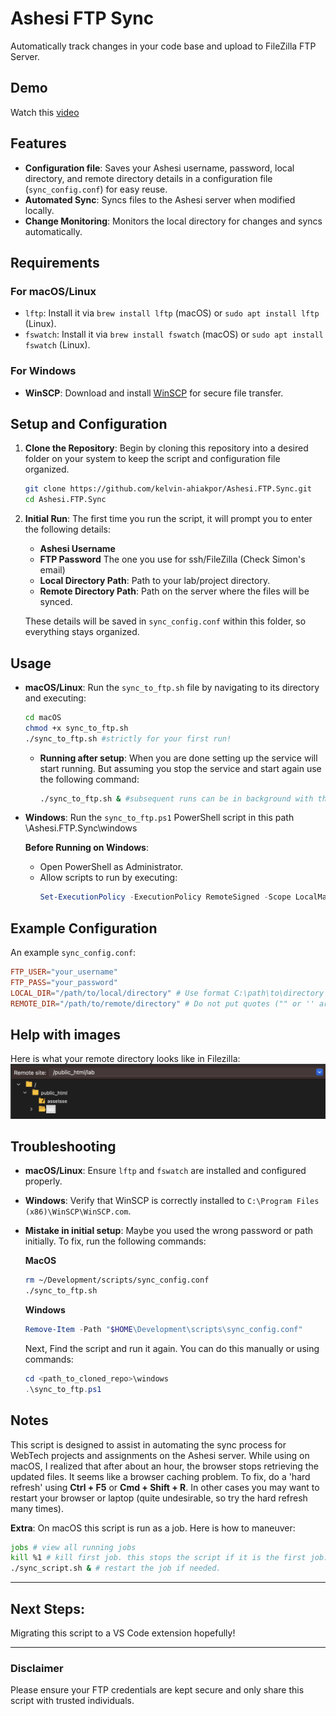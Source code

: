 
# Ashesi FTP Sync 

Automatically track changes in your code base and upload to FileZilla FTP Server.

## Demo
Watch this [video](https://youtube.com)

## Features

- **Configuration file**: Saves your Ashesi username, password, local directory, and remote directory details in a configuration file (`sync_config.conf`) for easy reuse.
- **Automated Sync**: Syncs files to the Ashesi server when modified locally.
- **Change Monitoring**: Monitors the local directory for changes and syncs automatically.

## Requirements

### For macOS/Linux

- `lftp`: Install it via `brew install lftp` (macOS) or `sudo apt install lftp` (Linux).
- `fswatch`: Install it via `brew install fswatch` (macOS) or `sudo apt install fswatch` (Linux).

### For Windows

- **WinSCP**: Download and install [WinSCP](https://winscp.net/eng/download.php) for secure file transfer.

## Setup and Configuration

1. **Clone the Repository**: Begin by cloning this repository into a desired folder on your system to keep the script and configuration file organized.
    ```bash
    git clone https://github.com/kelvin-ahiakpor/Ashesi.FTP.Sync.git
    cd Ashesi.FTP.Sync
    ```

2. **Initial Run**: The first time you run the script, it will prompt you to enter the following details:
    - **Ashesi Username**
    - **FTP Password** The one you use for ssh/FileZilla (Check Simon's email)
    - **Local Directory Path**: Path to your lab/project directory.
    - **Remote Directory Path**: Path on the server where the files will be synced.

    These details will be saved in `sync_config.conf` within this folder, so everything stays organized.

## Usage

- **macOS/Linux**: Run the `sync_to_ftp.sh` file by navigating to its directory and executing:
    ```bash
    cd macOS
    chmod +x sync_to_ftp.sh
    ./sync_to_ftp.sh #strictly for your first run!
    ```

  * **Running after setup**: When you are done setting up the service will start running. But assuming you stop the service and start again use the following command:
    ```bash
    ./sync_to_ftp.sh & #subsequent runs can be in background with the added &
    ```

- **Windows**: Run the `sync_to_ftp.ps1` PowerShell script in this path \Ashesi.FTP.Sync\windows

    **Before Running on Windows**:
    - Open PowerShell as Administrator.
    - Allow scripts to run by executing:
        ```powershell
        Set-ExecutionPolicy -ExecutionPolicy RemoteSigned -Scope LocalMachine
        ```

## Example Configuration

An example `sync_config.conf`:

```conf
FTP_USER="your_username"
FTP_PASS="your_password"
LOCAL_DIR="/path/to/local/directory" # Use format C:\path\to\directory for Windows
REMOTE_DIR="/path/to/remote/directory" # Do not put quotes ("" or '' around your path)
```

## Help with images
Here is what your remote directory looks like in Filezilla:
![Filezilla1](https://github.com/kelvin-ahiakpor/kelvin-ahiakpor.github.io/blob/main/images/ftpsync1.png)

## Troubleshooting

- **macOS/Linux**: Ensure `lftp` and `fswatch` are installed and configured properly.
- **Windows**: Verify that WinSCP is correctly installed to `C:\Program Files (x86)\WinSCP\WinSCP.com`.
- **Mistake in initial setup**: Maybe you used the wrong password or path initially. To fix, run the following commands:
    
    **MacOS**
    ```bash
    rm ~/Development/scripts/sync_config.conf
    ./sync_to_ftp.sh
    ```

    **Windows**
    ```powershell
    Remove-Item -Path "$HOME\Development\scripts\sync_config.conf"
    ```

    Next, Find the script and run it again. You can do this manually or using commands:

    ```powershell
    cd <path_to_cloned_repo>\windows 
    .\sync_to_ftp.ps1
    ```

## Notes

This script is designed to assist in automating the sync process for WebTech projects and assignments on the Ashesi server.
While using on macOS, I realized that after about an hour, the browser stops retrieving the updated files. 
It seems like a browser caching problem. To fix, do a 'hard refresh' using  **Ctrl + F5** or **Cmd + Shift + R**.
In other cases you may want to restart your browser or laptop (quite undesirable, so try the hard refresh many times). 

**Extra**:
On macOS this script is run as a job. Here is how to maneuver:

```bash
jobs # view all running jobs
kill %1 # kill first job. this stops the script if it is the first job.  
./sync_script.sh & # restart the job if needed.
```

---

## Next Steps: 
Migrating this script to a VS Code extension hopefully!

---

### Disclaimer

Please ensure your FTP credentials are kept secure and only share this script with trusted individuals.
